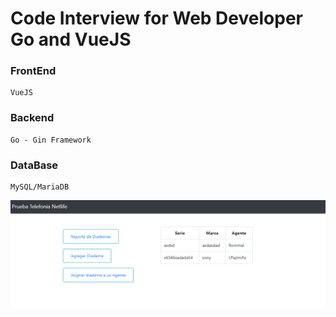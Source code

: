 # Code Interview for Web Developer Go and VueJS

### FrontEnd

    VueJS

### Backend

    Go - Gin Framework

### DataBase

    MySQL/MariaDB

![](preview.png)
